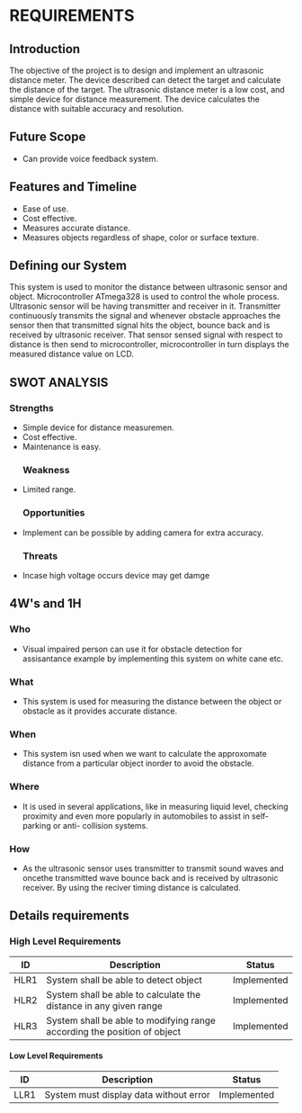 # REQUIREMENTS
## Introduction
The objective of the project is to design and implement an ultrasonic distance meter. The device described can detect the target and calculate the distance of the target. The ultrasonic distance meter is a low cost, and simple device for distance measurement. The device calculates the distance with suitable accuracy and resolution.
## Future Scope
- Can provide voice feedback system.
## Features and Timeline
- Ease of use.
- Cost effective.
- Measures accurate distance.
-  Measures objects regardless of shape, color or surface texture.
## Defining our System
This system is used to monitor the distance between ultrasonic sensor and object. Microcontroller ATmega328 is used to control the whole process. Ultrasonic sensor will be having transmitter and receiver in it. Transmitter continuously transmits the signal and whenever obstacle approaches the  sensor then that transmitted signal hits the object, bounce back and is received by ultrasonic receiver. That sensor sensed signal with respect to distance is then send to microcontroller, microcontroller in turn displays the measured distance value on LCD.
## SWOT ANALYSIS
### Strengths
- Simple device for distance measuremen.
- Cost effective.
- Maintenance is easy.
   ### Weakness
- Limited range.
   ### Opportunities
- Implement can be possible by adding camera for extra accuracy.
   ### Threats
- Incase high voltage occurs device may get damge
## 4W's and 1H
### Who
- Visual impaired person can use it for obstacle detection for assisantance example by implementing this system on white cane etc.
### What
- This system is used for measuring the distance between the object or obstacle as it provides accurate distance.
### When
- This system isn used when we want to calculate the approxomate distance from a particular object inorder to avoid the obstacle.
### Where
- It is used in several applications, like in measuring liquid level, checking proximity and even more popularly in automobiles to assist in self-parking or anti-  collision systems.
 ### How
- As the ultrasonic sensor uses transmitter to transmit sound waves and oncethe transmitted wave  bounce back and is received by ultrasonic receiver. By using the reciver timing distance is calculated.
 ## Details requirements
### High Level Requirements
| ID | Description | Status |
|------| ------| ------|
| HLR1 |System shall be able to detect object | Implemented
|HLR2  |System shall be able to calculate the distance in any given range | Implemented
|HLR3  | System shall be able to modifying range according the position of object| Implemented
#### Low Level Requirements
| ID | Description | Status |
|-------|------|------|
| LLR1 |System must display data without error | Implemented|





















